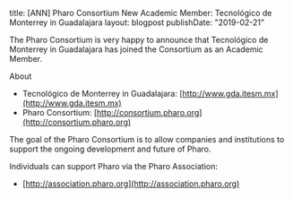 title: [ANN] Pharo Consortium New Academic Member: Tecnológico de Monterrey in Guadalajara 
layout: blogpost
publishDate: "2019-02-21"

The Pharo Consortium is very happy to announce that Tecnológico de Monterrey in Guadalajara has joined the Consortium as an Academic Member.

About
- Tecnológico de Monterrey in Guadalajara: [http://www.gda.itesm.mx](http://www.gda.itesm.mx)
- Pharo Consortium: [http://consortium.pharo.org](http://consortium.pharo.org)


The goal of the Pharo Consortium is to allow companies and institutions to support the ongoing development and future of Pharo.

Individuals can support Pharo via the Pharo Association:

- [http://association.pharo.org](http://association.pharo.org)
